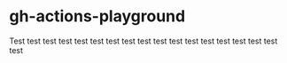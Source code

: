 # gh-actions-playground
Test
test
test
test
test
test
test
test
test
test
test
test
test
test
test
test
test
test
